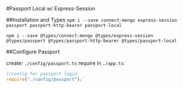 #Passport Local w/ Express-Session

##Installation and Types
`npm i --save connect-mongo express-session passport passport-http-bearer passport-local`

`npm i --save @types/connect-mongo @types/express-session @types/passport @types/passport-http-bearer @types/passport-local`

##Configure Passport

create: `./config/passport.ts`
require in `./app.ts`: 
```javascript
//config for passport login
require("./config/passport");`
```


